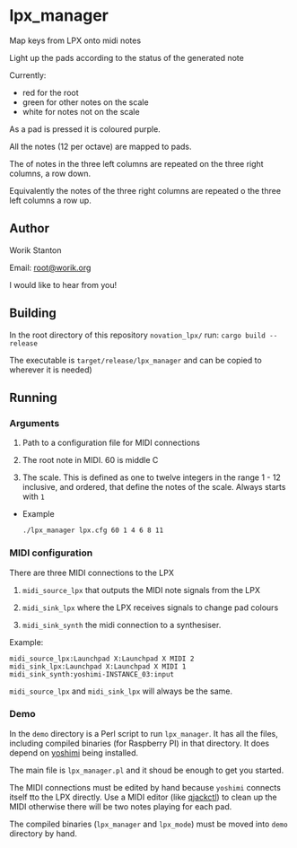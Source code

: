 # lpx_manager

Map keys from LPX onto midi notes 

Light up the pads according to the status of the generated note

Currently:

* red for the root
* green for other notes on the scale
* white for notes not on  the scale

As a pad is pressed it is coloured purple. 

All the notes (12 per octave) are mapped to pads.

The of notes in the three left columns are repeated on the three right
columns, a row down.

Equivalently the notes of the three right columns are repeated o the three left columns a row up.

## Author

Worik Stanton

Email: root@worik.org

I would like to hear from you!

## Building

In the root directory of this repository `novation_lpx/` run: `cargo build --release`

The executable is `target/release/lpx_manager` and can be copied to wherever it is needed)

## Running

### Arguments

1. Path to a configuration file for MIDI connections

2. The root note in MIDI.  60 is middle C

3. The scale.  This is defined as one to twelve integers in the range 1 - 12 inclusive, and ordered, that define the notes of the scale.  Always starts with `1`

* Example

	`./lpx_manager lpx.cfg 60 1 4 6 8 11` 


### MIDI configuration

There are three MIDI connections to the LPX

1. `midi_source_lpx` that outputs  the MIDI note signals from the LPX

2. `midi_sink_lpx` where the LPX receives signals to change pad colours

3. `midi_sink_synth` the midi connection to a synthesiser.

Example:

```
midi_source_lpx:Launchpad X:Launchpad X MIDI 2
midi_sink_lpx:Launchpad X:Launchpad X MIDI 1
midi_sink_synth:yoshimi-INSTANCE_03:input
```

`midi_source_lpx` and `midi_sink_lpx` will always be the same.

### Demo

In the `demo` directory is a Perl script to run `lpx_manager`.  It has all the files, including compiled binaries (for Raspberry PI) in that directory.  It does depend on [yoshimi](https://yoshimi.sourceforge.io/) being installed.  

The main file is `lpx_manager.pl` and it shoud be enough to get you started.

The MIDI connections must be edited by hand because `yoshimi` connects itself tto the LPX directly.  Use a MIDI editor (like [qjackctl](https://qjackctl.sourceforge.io/)) to clean up the MIDI otherwise there will be two notes playing for each pad.

The compiled binaries (`lpx_manager` and `lpx_mode`) must be moved into `demo` directory by hand.
